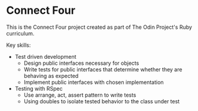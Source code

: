 # Connect Four
This is the Connect Four project created as part of The Odin Project's Ruby curriculum.

Key skills:
- Test driven development
  - Design public interfaces necessary for objects
  - Write tests for public interfaces that determine whether they are behaving as expected
  - Implement public interfaces with chosen implementation
- Testing with RSpec
  - Use arrange, act, assert pattern to write tests
  - Using doubles to isolate tested behavior to the class under test
